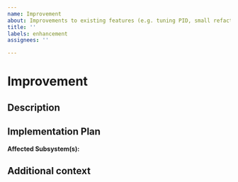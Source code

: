 ```yaml
---
name: Improvement
about: Improvements to existing features (e.g. tuning PID, small refactors, etc.).
title: ''
labels: enhancement
assignees: ''

---
```


# Improvement

## **Description**
<!-- A clear and concise description of what you are improving and why. -->

## **Implementation Plan**
<!-- A clear and concise description of what you want to happen. -->

**Affected Subsystem(s):** 
<!-- List the subsystems that will be impacted by this change. -->

## **Additional context**
<!-- Any additional info, images, etc. explaining why the improvement is necessary. -->
